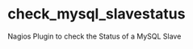 check_mysql_slavestatus
=======================

Nagios Plugin to check the Status of a MySQL Slave 
